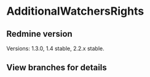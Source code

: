 # AdditionalWatchersRights

## Redmine version

Versions: 1.3.0, 1.4 stable, 2.2.x stable.

## View branches for details
